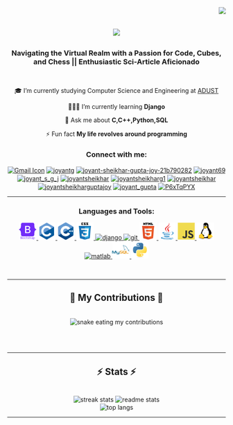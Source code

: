 <img align="right" src="https://visitor-badge.laobi.icu/badge?page_id=salesp07.salesp07" />

<h1 align="center">
    <img src="https://readme-typing-svg.herokuapp.com/?font=Righteous&size=35&center=true&vCenter=true&width=500&height=70&duration=5000&pause=1500&lines=Welcome+to+Joyant's+World!+👋;+I'm+Joyant+Sheikhar+Gupta+Joy!;" />
</h1>

<h3 align="center">Navigating the Virtual Realm with a Passion for Code, Cubes, and Chess || Enthusiastic Sci-Article Aficionado</h3>

<br/>

<div align="center">
 
 🎓 I’m currently studying Computer Science and Engineering at [ADUST](https://www.adust.edu.bd/#/)
 
 🧑🏻‍💻 I’m currently learning **Django**

💬 Ask me about **C,C++,Python,SQL**

⚡ Fun fact **My life revolves around programming**

 </div>
 
<div align="center"> 
  <h3 align="center">Connect with me:</h3>
<p align="center">
<a href="mailto:joyantsheikharguptajoy@gmail.com">
  <img align="center" src="https://img.icons8.com/?size=100&id=qyRpAggnV0zH&format=png&color=000000" alt="Gmail Icon" height="40" width="40" /></a>
<a href="https://twitter.com/joyantg" target="blank"><img align="center" src="https://raw.githubusercontent.com/rahuldkjain/github-profile-readme-generator/master/src/images/icons/Social/twitter.svg" alt="joyantg" height="30" width="40" /></a>
<a href="https://linkedin.com/in/joyant-sheikhar-gupta-joy-21b790282" target="blank"><img align="center" src="https://raw.githubusercontent.com/rahuldkjain/github-profile-readme-generator/master/src/images/icons/Social/linked-in-alt.svg" alt="joyant-sheikhar-gupta-joy-21b790282" height="30" width="40" /></a>
<a href="https://fb.com/joyant69" target="blank"><img align="center" src="https://raw.githubusercontent.com/rahuldkjain/github-profile-readme-generator/master/src/images/icons/Social/facebook.svg" alt="joyant69" height="30" width="40" /></a>
<a href="https://instagram.com/joyant_s_g_j" target="blank"><img align="center" src="https://raw.githubusercontent.com/rahuldkjain/github-profile-readme-generator/master/src/images/icons/Social/instagram.svg" alt="joyant_s_g_j" height="30" width="40" /></a>
<a href="https://www.codechef.com/users/joyantsheikhar" target="blank"><img align="center" src="https://cdn.jsdelivr.net/npm/simple-icons@3.1.0/icons/codechef.svg" alt="joyantsheikhar" height="30" width="40" /></a>
<a href="https://www.hackerrank.com/joyantsheikharg1" target="blank"><img align="center" src="https://raw.githubusercontent.com/rahuldkjain/github-profile-readme-generator/master/src/images/icons/Social/hackerrank.svg" alt="joyantsheikharg1" height="30" width="40" /></a>
<a href="https://codeforces.com/profile/joyantsheikhar" target="blank"><img align="center" src="https://raw.githubusercontent.com/rahuldkjain/github-profile-readme-generator/master/src/images/icons/Social/codeforces.svg" alt="joyantsheikhar" height="30" width="40" /></a>
<a href="https://www.leetcode.com/joyantsheikharguptajoy" target="blank"><img align="center" src="https://raw.githubusercontent.com/rahuldkjain/github-profile-readme-generator/master/src/images/icons/Social/leet-code.svg" alt="joyantsheikharguptajoy" height="30" width="40" /></a>
<a href="https://auth.geeksforgeeks.org/user/joyant_gupta" target="blank"><img align="center" src="https://raw.githubusercontent.com/rahuldkjain/github-profile-readme-generator/master/src/images/icons/Social/geeks-for-geeks.svg" alt="joyant_gupta" height="30" width="40" /></a>
<a href="https://discord.gg/P6xTqPYX" target="blank"><img align="center" src="https://raw.githubusercontent.com/rahuldkjain/github-profile-readme-generator/master/src/images/icons/Social/discord.svg" alt="P6xTqPYX" height="30" width="40" /></a>
</p>

</div>

 <hr/>
<h3 align="center">Languages and Tools:</h3>
<p align="center"> <a href="https://getbootstrap.com" target="_blank" rel="noreferrer"> <img src="https://raw.githubusercontent.com/devicons/devicon/master/icons/bootstrap/bootstrap-plain-wordmark.svg" alt="bootstrap" width="40" height="40"/> </a> <a href="https://www.cprogramming.com/" target="_blank" rel="noreferrer"> <img src="https://raw.githubusercontent.com/devicons/devicon/master/icons/c/c-original.svg" alt="c" width="40" height="40"/> </a> <a href="https://www.w3schools.com/cpp/" target="_blank" rel="noreferrer"> <img src="https://raw.githubusercontent.com/devicons/devicon/master/icons/cplusplus/cplusplus-original.svg" alt="cplusplus" width="40" height="40"/> </a> <a href="https://www.w3schools.com/css/" target="_blank" rel="noreferrer"> <img src="https://raw.githubusercontent.com/devicons/devicon/master/icons/css3/css3-original-wordmark.svg" alt="css3" width="40" height="40"/> </a> <a href="https://www.djangoproject.com/" target="_blank" rel="noreferrer"> <img src="https://cdn.worldvectorlogo.com/logos/django.svg" alt="django" width="40" height="40"/> </a> <a href="https://git-scm.com/" target="_blank" rel="noreferrer"> <img src="https://www.vectorlogo.zone/logos/git-scm/git-scm-icon.svg" alt="git" width="40" height="40"/> </a> <a href="https://www.w3.org/html/" target="_blank" rel="noreferrer"> <img src="https://raw.githubusercontent.com/devicons/devicon/master/icons/html5/html5-original-wordmark.svg" alt="html5" width="40" height="40"/> </a> <a href="https://www.java.com" target="_blank" rel="noreferrer"> <img src="https://raw.githubusercontent.com/devicons/devicon/master/icons/java/java-original.svg" alt="java" width="40" height="40"/> </a> <a href="https://developer.mozilla.org/en-US/docs/Web/JavaScript" target="_blank" rel="noreferrer"> <img src="https://raw.githubusercontent.com/devicons/devicon/master/icons/javascript/javascript-original.svg" alt="javascript" width="40" height="40"/> </a> <a href="https://www.linux.org/" target="_blank" rel="noreferrer"> <img src="https://raw.githubusercontent.com/devicons/devicon/master/icons/linux/linux-original.svg" alt="linux" width="40" height="40"/> </a> <a href="https://www.mathworks.com/" target="_blank" rel="noreferrer"> <img src="https://upload.wikimedia.org/wikipedia/commons/2/21/Matlab_Logo.png" alt="matlab" width="40" height="40"/> </a> <a href="https://www.mysql.com/" target="_blank" rel="noreferrer"> <img src="https://raw.githubusercontent.com/devicons/devicon/master/icons/mysql/mysql-original-wordmark.svg" alt="mysql" width="40" height="40"/> </a> <a href="https://www.python.org" target="_blank" rel="noreferrer"> <img src="https://raw.githubusercontent.com/devicons/devicon/master/icons/python/python-original.svg" alt="python" width="40" height="40"/> </a> </p>
</div>
<br/>
<hr/>

<div align="center">
  <h2>🐍 My Contributions 🐍</h2>
  <br>
  <img alt="snake eating my contributions" src="https://raw.githubusercontent.com/joyantgupta/joyantgupta/output/github-contribution-grid-snake.svg" />
  
  <br/><br/>
</div>
<hr/>

<h2 align="center">⚡ Stats ⚡</h2>
<br>
<div align=center>
  <img height=170 width=380 src="https://github-readme-stats.vercel.app/api/top-langs?username=joyantgupta&count_private=true&theme=react&border_radius=10" alt="streak stats"/>
  <img hight=180 width=390 src="https://github-readme-stats.vercel.app/api?username=joyantgupta&count_private=true&show_icons=true&theme=react&rank_icon=github&border_radius=10" alt="readme stats" />
  <br/>
  <img height=200 width=390 align="center" src="https://github-readme-streak-stats.herokuapp.com/?user=joyantgupta&hide=HTML&langs_count=8&layout=compact&theme=react&border_radius=10&size_weight=0.5&count_weight=0.5&exclude_repo=github-readme-stats" alt="top langs" />
</div>
<hr/>
